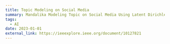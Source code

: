 ```yaml
---
title: Topic Modeling on Social Media 
summary: Mandalika Modeling Topic on Social Media Using Latent Dirichlet Allocation
tags:
  - AI
date: 2023-01-01
external_link: https://ieeexplore.ieee.org/document/10127821
---
```

